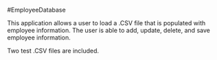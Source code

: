 #EmployeeDatabase

This application allows a user to load a .CSV file that is populated with employee information. The user is able to add, update, delete, and save employee information.

Two test .CSV files are included.